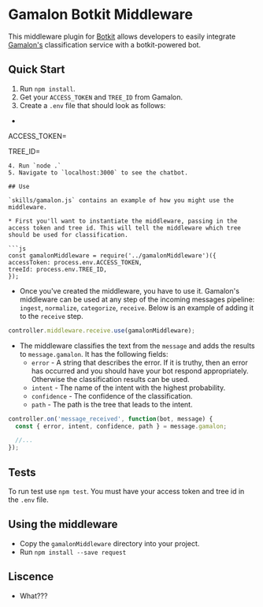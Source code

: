 # Gamalon Botkit Middleware

This middleware plugin for [Botkit](http://howdy.ai/botkit) allows developers to easily integrate [Gamalon's](https://gamalon.com/) classification service with a botkit-powered bot.

## Quick Start

1. Run `npm install`.
2. Get your `ACCESS_TOKEN` and `TREE_ID` from Gamalon.
3. Create a `.env` file that should look as follows:
  * ```
  ACCESS_TOKEN=<your Gamalon access token>

  TREE_ID=<your Gamalon tree id>
  ```
4. Run `node .`
5. Navigate to `localhost:3000` to see the chatbot.

## Use

`skills/gamalon.js` contains an example of how you might use the middleware.

* First you'll want to instantiate the middleware, passing in the access token and tree id. This will tell the middleware which tree should be used for classification.

```js
const gamalonMiddleware = require('../gamalonMiddleware')({
  accessToken: process.env.ACCESS_TOKEN,
  treeId: process.env.TREE_ID,
});
```

* Once you've created the middleware, you have to use it. Gamalon's middleware can be used at any step of the incoming messages pipeline: `ingest`, `normalize`, `categorize`, `receive`. Below is an example of adding it to the `receive` step.

```js
controller.middleware.receive.use(gamalonMiddleware);
```

* The middleware classifies the text from the `message` and adds the results to `message.gamalon`. It has the following fields:
  * `error` - A string that describes the error. If it is truthy, then an error has occurred and you should have your bot respond appropriately. Otherwise the classification results can be used.
  * `intent` - The name of the intent with the highest probability.
  * `confidence` - The confidence of the classification.
  * `path` - The path is the tree that leads to the intent.

```js
controller.on('message_received', function(bot, message) {
  const { error, intent, confidence, path } = message.gamalon;

  //...
});
```

## Tests

To run test use `npm test`. You must have your access token and tree id in the
`.env` file.

## Using the middleware

* Copy the `gamalonMiddleware` directory into your project.
* Run `npm install --save request`

## Liscence

* What???
